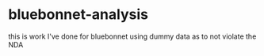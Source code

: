 # bluebonnet-analysis

this is work I've done for bluebonnet using dummy data as to not violate the NDA
